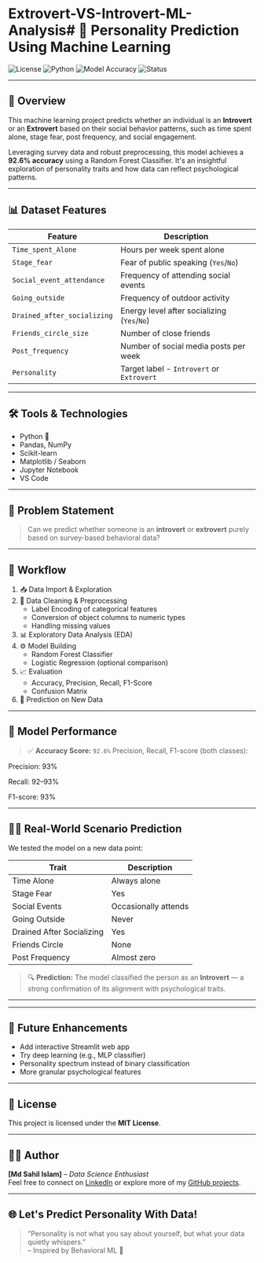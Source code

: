 # Extrovert-VS-Introvert-ML-Analysis# 🧠 Personality Prediction Using Machine Learning

![License](https://img.shields.io/badge/license-MIT-blue.svg)
![Python](https://img.shields.io/badge/python-3.7+-blue.svg)
![Model Accuracy](https://img.shields.io/badge/accuracy-92.6%25-brightgreen.svg)
![Status](https://img.shields.io/badge/project-active-success.svg)

---

## 🌟 Overview

This machine learning project predicts whether an individual is an **Introvert** or an **Extrovert** based on their social behavior patterns, such as time spent alone, stage fear, post frequency, and social engagement.

Leveraging survey data and robust preprocessing, this model achieves a **92.6% accuracy** using a Random Forest Classifier. It's an insightful exploration of personality traits and how data can reflect psychological patterns.

---

## 📊 Dataset Features

| Feature                    | Description                                                                 |
|----------------------------|-----------------------------------------------------------------------------|
| `Time_spent_Alone`         | Hours per week spent alone                                                  |
| `Stage_fear`               | Fear of public speaking (`Yes`/`No`)                                        |
| `Social_event_attendance` | Frequency of attending social events                                        |
| `Going_outside`            | Frequency of outdoor activity                                               |
| `Drained_after_socializing`| Energy level after socializing (`Yes`/`No`)                                 |
| `Friends_circle_size`      | Number of close friends                                                     |
| `Post_frequency`           | Number of social media posts per week                                      |
| `Personality`              | Target label - `Introvert` or `Extrovert`                                  |

---

## 🛠️ Tools & Technologies

- Python 🐍
- Pandas, NumPy
- Scikit-learn
- Matplotlib / Seaborn
- Jupyter Notebook
- VS Code

---

## 📌 Problem Statement

> Can we predict whether someone is an **introvert** or **extrovert** purely based on survey-based behavioral data?

---

## 🔄 Workflow

1. 📥 Data Import & Exploration  
2. 🧹 Data Cleaning & Preprocessing  
   - Label Encoding of categorical features
   - Conversion of object columns to numeric types
   - Handling missing values
3. 📊 Exploratory Data Analysis (EDA)
4. ⚙️ Model Building
   - Random Forest Classifier
   - Logistic Regression (optional comparison)
5. 📈 Evaluation
   - Accuracy, Precision, Recall, F1-Score
   - Confusion Matrix
6. 📡 Prediction on New Data

---

## 🎯 Model Performance

> ✅ **Accuracy Score:** `92.6%`
> Precision, Recall, F1-score (both classes):

Precision: 93%

Recall: 92–93%

 F1-score: 93%


---

## 🧑‍💼 Real-World Scenario Prediction

We tested the model on a new data point:

| Trait                         | Description                              |
|------------------------------|------------------------------------------|
| Time Alone                   | Always alone                             |
| Stage Fear                   | Yes                                      |
| Social Events                | Occasionally attends                     |
| Going Outside                | Never                                    |
| Drained After Socializing    | Yes                                      |
| Friends Circle               | None                                     |
| Post Frequency               | Almost zero                              |

> 🔍 **Prediction:** The model classified the person as an **Introvert** — a strong confirmation of its alignment with psychological traits.

---


---

## 📌 Future Enhancements

- Add interactive Streamlit web app
- Try deep learning (e.g., MLP classifier)
- Personality spectrum instead of binary classification
- More granular psychological features

---

## 📃 License

This project is licensed under the **MIT License**.

---

## 🙋‍♂️ Author

**[Md Sahil Islam]** – _Data Science Enthusiast_  
Feel free to connect on [LinkedIn](https://www.linkedin.com/in/md-sahil-islam-335789357?utm_source=share&utm_campaign=share_via&utm_content=profile&utm_medium=android_app) or explore more of my [GitHub projects](https://github.com/sahil007707?tab=repositories).

---

## 🌐 Let's Predict Personality With Data!

> “Personality is not what you say about yourself, but what your data quietly whispers.”  
> – Inspired by Behavioral ML 🧠




